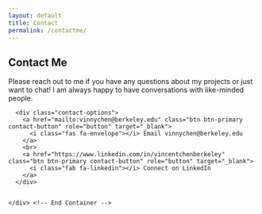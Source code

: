 ```yaml
---
layout: default
title: Contact
permalink: /contactme/
---
```


<section class="hero-section">
    <div class="page-padding">
        <div class="padding-top padding-large">
            <div class="bigcontainer">
                <div class="hero-grid">
                </div>
            </div>
        </div>
    </div>
</section>


<section class="contact-section">
  <div class="padding-top padding-large">
    <div class="container mt-5">
      <h1 class="text-left mb-4">Contact Me</h1>
      <p class="text-left mb-2">Please reach out to me if you have any questions about my projects or just want to chat!  I am always happy to have conversations with like-minded people.</p>
      <div class="line mb-4"></div>

      <div class="contact-options">
        <a href="mailto:vinnychen@berkeley.edu" class="btn btn-primary contact-button" role="button" target="_blank">
          <i class="fas fa-envelope"></i> Email vinnychen@berkeley.edu
        </a>
        <br>
        <a href="https://www.linkedin.com/in/vincentchenberkeley" class="btn btn-primary contact-button" role="button" target="_blank">
          <i class="fab fa-linkedin"></i> Connect on LinkedIn
        </a>
      </div>
      
      
    </div> <!-- End Container -->
  </div> <!-- End Padding -->
</section>